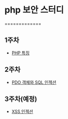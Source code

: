 # php 보안 스터디
=============

## 1주차 
 - [PHP 특징](https://github.com/JinHyukParkk/phpSecurity-study/tree/master/1%EC%A3%BC%EC%B0%A8/php%ED%8A%B9%EC%A7%95)

## 2주차
 - [PDO 객체와 SQL 인젝션](https://github.com/JinHyukParkk/phpSecurity-study/tree/master/2%EC%A3%BC%EC%B0%A8/pdo_security)

## 3주차(예정)
  - [XSS 인젝션](https://github.com/JinHyukParkk/phpSecurity-study/blob/master/3%EC%A3%BC%EC%B0%A8/XSS)

